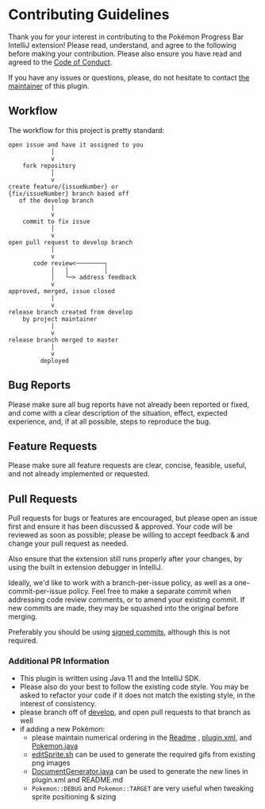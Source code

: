 # Contributing Guidelines

Thank you for your interest in contributing to the Pokémon Progress Bar IntelliJ extension! Please read, understand, and
agree to the following before making your contribution. Please also ensure you have read and agreed to
the [Code of Conduct](CODE_OF_CONDUCT.md).

If you have any issues or questions, please, do not hesitate to contact [the maintainer](https://github.com/kagof) of
this plugin.

## Workflow

The workflow for this project is pretty standard:

```none
open issue and have it assigned to you
            │
            v
    fork repository
            │
            v
create feature/{issueNumber} or 
{fix/issueNumber} branch based off
   of the develop branch
            |
            v
    commit to fix issue
            │
            v
open pull request to develop branch
            │
            v
       code review<────────┐
            │   │          │
            │   └─> address feedback
            v
approved, merged, issue closed
            |
            v
release branch created from develop
    by project maintainer
            |
            v
release branch merged to master
            │
            v
         deployed
```

## Bug Reports

Please make sure all bug reports have not already been reported or fixed, and come with a clear description of the
situation, effect, expected experience, and, if at all possible, steps to reproduce the bug.

## Feature Requests

Please make sure all feature requests are clear, concise, feasible, useful, and not already implemented or requested.

## Pull Requests

Pull requests for bugs or features are encouraged, but please open an issue first and ensure it has been discussed &
approved. Your code will be reviewed as soon as possible; please be willing to accept feedback & and change your pull
request as needed.

Also ensure that the extension still runs properly after your changes, by using the built in extension debugger in
IntelliJ.

Ideally, we'd like to work with a branch-per-issue policy, as well as a one-commit-per-issue policy. Feel free to make a
separate commit when addressing code review comments, or to amend your existing commit. If new commits are made, they
may be squashed into the original before merging.

Preferably you should be using [signed commits](https://help.github.com/en/articles/signing-commits), although this is
not required.

### Additional PR Information

* This plugin is written using Java 11 and the IntelliJ SDK.
* Please also do your best to follow the existing code style. You may be asked to refactor your code if it does not
  match the existing style, in the interest of consistency.
* please branch off of [develop](https://github.com/kagof/intellij-pokemon-progress/tree/develop), and open pull
  requests to that branch as well
* if adding a new Pokémon:
    * please maintain numerical ordering in the [Readme](README.md)
      , [plugin.xml](src/main/resources/META-INF/plugin.xml),
      and [Pokemon.java](src/main/java/com/kagof/intellij/plugins/pokeprogress/Pokemon.java)
    * [editSprite.sh](editSprite.sh) can be used to generate the required gifs from existing png images
    * [DocumentGenerator.java](src/test/java/com/kagof/intellij/plugins/pokeprogress/DocumentationGenerator.java) can be
      used to generate the new lines in plugin.xml and README.md
    * `Pokemon::DEBUG` and `Pokemon::TARGET` are very useful when tweaking sprite positioning & sizing